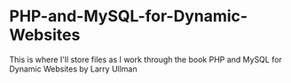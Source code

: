 # PHP-and-MySQL-for-Dynamic-Websites
This is where I'll store files as I work through the book PHP and MySQL for Dynamic Websites by Larry Ullman
